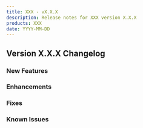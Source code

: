 ```yaml
---
title: XXX - vX.X.X
description: Release notes for XXX version X.X.X
products: XXX
date: YYYY-MM-DD
---
```


## **Version X.X.X Changelog**

### **New Features**

### **Enhancements**

### **Fixes**

### **Known Issues**
